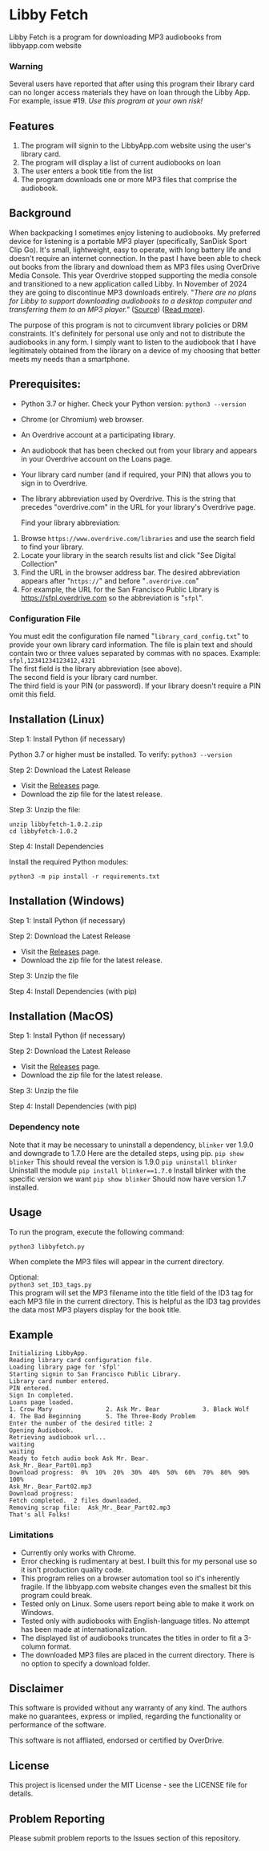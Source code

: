 # Libby Fetch

Libby Fetch is a program for downloading MP3 audiobooks from libbyapp.com website
### Warning
Several users have reported that after using this program their library card can no longer access materials they have on loan through the Libby App. For example, issue #19. _Use this program at your own risk!_  
## Features
1. The program will signin to the LibbyApp.com website using the user's library card.
2. The program will display a list of current audiobooks on loan
3. The user enters a book title from the list
4. The program downloads one or more MP3 files that comprise the audiobook.

## Background

When backpacking I sometimes enjoy listening to audiobooks. My preferred device for listening is a portable MP3 player (specifically, SanDisk Sport Clip Go). It's small, lightweight, easy to operate, with long battery life and doesn't require an internet connection. In the past I have been able to check out books from the library and download them as MP3 files using OverDrive Media Console. This year Overdrive stopped supporting the media console and transitioned to a new application called Libby. In November of 2024 they are going to discontinue MP3 downloads entirely.  "_There are no plans for Libby to support downloading audiobooks to a desktop computer and transferring them to an MP3 player."_
([Source](https://resources.overdrive.com/libby-faqs/)) ([Read more](https://kcls.org/news/overdrive-desktop-app-and-mp3-support-ends-on-november-13/)).

The purpose of this program is not to circumvent library policies or DRM constraints. It's definitely for personal use only and not to distribute the audiobooks in any form. I simply want to listen to the audiobook that I have legitimately obtained from the library on a device of my choosing that better meets my needs than a smartphone.

## Prerequisites:
* Python 3.7 or higher. Check your Python version:
     `python3 --version`
* Chrome (or Chromium) web browser.
* An Overdrive account at a participating library.
* An audiobook that has been checked out from your library and appears in your Overdrive account on the Loans page.
* Your library card number (and if required, your PIN) that allows you to sign in to Overdrive.
* The library abbreviation used by Overdrive.  This is the string that precedes "overdrive.com" in the URL for your library's Overdrive page.

   Find your library abbreviation:

1. Browse `https://www.overdrive.com/libraries` and use the search field to find your library.
2. Locate your library in the search results list and click "See Digital Collection"
3. Find the URL in the browser address bar.  The desired abbreviation appears after "`https://`" and before "`.overdrive.com`"
4. For example, the URL for the San Francisco Public Library is https://sfpl.overdrive.com so the abbreviation is "`sfpl`".

### Configuration File
You must edit the configuration file named "`library_card_config.txt`" to provide your own library card information.
The file is plain text and should contain two or three values separated by commas with no spaces.
Example:   `sfpl,12341234123412,4321`  
The first field is the library abbreviation (see above).  
The second field is your library card number.  
The third field is your PIN (or password). If your library doesn't require a PIN omit this field.

## Installation (Linux)

Step 1: Install Python (if necessary)

Python 3.7 or higher must be installed. To verify:
    `python3 --version`

Step 2: Download the Latest Release

  * Visit the [Releases](https://github.com/jdalbey/libbyfetch/releases) page.
  * Download the zip file for the latest release.

Step 3: Unzip the file:

    unzip libbyfetch-1.0.2.zip
    cd libbyfetch-1.0.2

Step 4: Install Dependencies

Install the required Python modules:

    python3 -m pip install -r requirements.txt


## Installation (Windows)

Step 1: Install Python (if necessary)

Step 2: Download the Latest Release
  * Visit the [Releases](https://github.com/jdalbey/libbyfetch/releases) page.
  * Download the zip file for the latest release.

Step 3: Unzip the file

Step 4: Install Dependencies (with pip)

## Installation (MacOS)

Step 1: Install Python (if necessary)

Step 2: Download the Latest Release
  * Visit the [Releases](https://github.com/jdalbey/libbyfetch/releases) page.
  * Download the zip file for the latest release.

Step 3: Unzip the file

Step 4: Install Dependencies (with pip)

### Dependency note
Note that it may be necessary to uninstall a dependency, `blinker` ver 1.9.0 and downgrade to 1.7.0
Here are the detailed steps, using pip.
`pip show blinker` This should reveal the version is 1.9.0
`pip uninstall blinker` Uninstall the module
`pip install blinker==1.7.0` Install blinker with the specific version we want
`pip show blinker` Should now have version 1.7 installed.

## Usage
To run the program, execute the following command:

  `python3 libbyfetch.py`

When complete the MP3 files will appear in the current directory.

Optional:  
  `python3 set_ID3_tags.py`  
This program will set the MP3 filename into the title field of the ID3 tag for each MP3 file in the current directory.  This is helpful as the ID3 tag provides the data most MP3 players display for the book title. 

## Example
```%python libbyfetch.py
Initializing LibbyApp.
Reading library card configuration file.
Loading library page for 'sfpl'
Starting signin to San Francisco Public Library.
Library card number entered.
PIN entered.
Sign In completed.
Loans page loaded.
1. Crow Mary               2. Ask Mr. Bear            3. Black Wolf
4. The Bad Beginning       5. The Three-Body Problem
Enter the number of the desired title: 2
Opening Audiobook.
Retrieving audiobook url...
waiting
waiting
Ready to fetch audio book Ask Mr. Bear.
Ask_Mr._Bear_Part01.mp3
Download progress:  0%  10%  20%  30%  40%  50%  60%  70%  80%  90%  100%
Ask_Mr._Bear_Part02.mp3
Download progress:
Fetch completed.  2 files downloaded.
Removing scrap file:  Ask_Mr._Bear_Part02.mp3
That's all Folks!
```

### Limitations
* Currently only works with Chrome.
* Error checking is rudimentary at best.  I built this for my personal use so it isn't production quality code.
* This program relies on a browser automation tool so it's inherently fragile.  If the libbyapp.com website changes even the smallest bit this program could break.
* Tested only on Linux. Some users report being able to make it work on Windows.
* Tested only with audiobooks with English-language titles.  No attempt has been made at internationalization.
* The displayed list of audiobooks truncates the titles in order to fit a 3-column format.
* The downloaded MP3 files are placed in the current directory.  There is no option to specify a download folder.

## Disclaimer

This software is provided without any warranty of any kind. The authors make no guarantees, express or implied, regarding the functionality or performance of the software.

This software is not affliated, endorsed or certified by OverDrive.

## License
This project is licensed under the MIT License - see the LICENSE file for details.

## Problem Reporting
Please submit problem reports to the Issues section of this repository.
